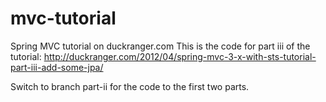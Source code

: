 mvc-tutorial
=======================

Spring MVC tutorial on duckranger.com
This is the code for part iii of the tutorial: http://duckranger.com/2012/04/spring-mvc-3-x-with-sts-tutorial-part-iii-add-some-jpa/

Switch to branch part-ii for the code to the first two parts.